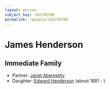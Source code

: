 ```yaml
---
layout: person
subject_key: i92250700
permalink: /people/i92250700
---
```


# James Henderson

## Immediate Family

* Partner: [Janet Abernethy](./@82771990@-janet-abernethy-b-d.md)
* Daughter: [Edward Henderson](./@4822940@-edward-henderson-b1881-d.md) (about 1881 - )

